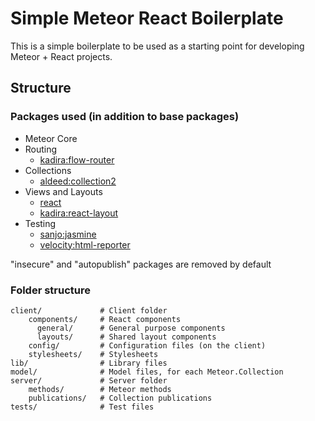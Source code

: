 # Simple Meteor React Boilerplate

This is a simple boilerplate to be used as a starting point for developing Meteor + React projects.

## Structure

### Packages used (in addition to base packages)

* Meteor Core
* Routing
  * [kadira:flow-router](https://github.com/kadirahq/flow-router)
* Collections
  * [aldeed:collection2](https://github.com/aldeed/meteor-collection2)
* Views and Layouts
  * [react](https://github.com/reactjs/react-meteor)
  * [kadira:react-layout](https://github.com/kadirahq/meteor-react-layout)  
* Testing
  * [sanjo:jasmine](https://github.com/xolvio/meteor-jasmine)
  * [velocity:html-reporter](https://github.com/meteor-velocity/html-reporter)

 "insecure" and "autopublish" packages are removed by default

### Folder structure

```
client/             # Client folder
    components/     # React components
      general/      # General purpose components
      layouts/      # Shared layout components
    config/         # Configuration files (on the client)
    stylesheets/    # Stylesheets
lib/                # Library files  
model/              # Model files, for each Meteor.Collection
server/             # Server folder
    methods/        # Meteor methods    
    publications/   # Collection publications
tests/              # Test files
```
